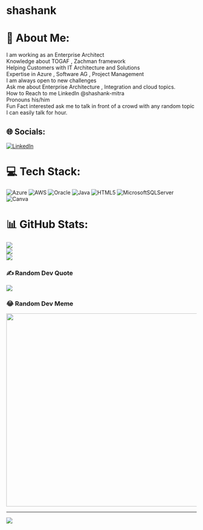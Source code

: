 # shashank
# 💫 About Me:
I am working as an Enterprise Architect<br>Knowledge about TOGAF ,  Zachman framework <br>Helping Customers with IT Architecture and Solutions<br>Expertise in Azure , Software AG , Project Management<br>I am always open to new challenges<br>Ask me about Enterprise Architecture , Integration and cloud topics.<br>How to Reach to me LinkedIn @shashank-mitra <br>Pronouns his/him<br>Fun Fact interested ask me to talk in front of a crowd with any random topic I can easily talk for hour. 


## 🌐 Socials:
[![LinkedIn](https://img.shields.io/badge/LinkedIn-%230077B5.svg?logo=linkedin&logoColor=white)](https://linkedin.com/in/https://www.linkedin.com/in/shashank-mitra/) 

# 💻 Tech Stack:
![Azure](https://img.shields.io/badge/azure-%230072C6.svg?style=for-the-badge&logo=azure-devops&logoColor=white) ![AWS](https://img.shields.io/badge/AWS-%23FF9900.svg?style=for-the-badge&logo=amazon-aws&logoColor=white) ![Oracle](https://img.shields.io/badge/Oracle-F80000?style=for-the-badge&logo=oracle&logoColor=white) ![Java](https://img.shields.io/badge/java-%23ED8B00.svg?style=for-the-badge&logo=java&logoColor=white) ![HTML5](https://img.shields.io/badge/html5-%23E34F26.svg?style=for-the-badge&logo=html5&logoColor=white) ![MicrosoftSQLServer](https://img.shields.io/badge/Microsoft%20SQL%20Sever-CC2927?style=for-the-badge&logo=microsoft%20sql%20server&logoColor=white) ![Canva](https://img.shields.io/badge/Canva-%2300C4CC.svg?style=for-the-badge&logo=Canva&logoColor=white)
# 📊 GitHub Stats:
![](https://github-readme-stats.vercel.app/api?username=ShashankMitraEA&theme=default&hide_border=false&include_all_commits=true&count_private=false)<br/>
![](https://github-readme-streak-stats.herokuapp.com/?user=ShashankMitraEA&theme=default&hide_border=false)<br/>
![](https://github-readme-stats.vercel.app/api/top-langs/?username=ShashankMitraEA&theme=default&hide_border=false&include_all_commits=true&count_private=false&layout=compact)

### ✍️ Random Dev Quote
![](https://quotes-github-readme.vercel.app/api?type=vetical&theme=gruvbox)

### 😂 Random Dev Meme
<img src="https://random-memer.herokuapp.com/" width="512px"/>

---
[![](https://visitcount.itsvg.in/api?id=ShashankMitraEA&icon=4&color=4)](https://visitcount.itsvg.in)

<!-- Proudly created with GPRM ( https://gprm.itsvg.in ) -->
